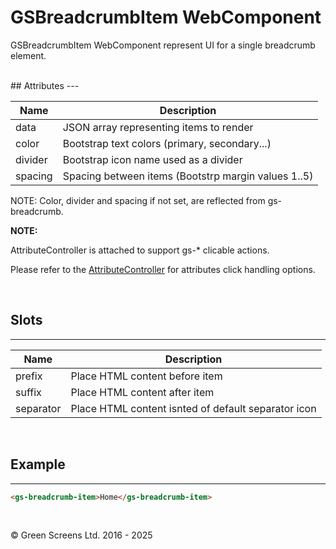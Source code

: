 # GSBreadcrumbItem WebComponent

GSBreadcrumbItem WebComponent represent UI for a single breadcrumb element.


<br>
## Attributes
---
 
| Name               | Description                                                  |
|--------------------|--------------------------------------------------------------|
| data               | JSON array representing items to render                      |
| color              | Bootstrap text colors (primary, secondary...)                |
| divider            | Bootstrap icon name used as a divider                        |
| spacing            | Spacing between items (Bootstrp margin values 1..5)          |

NOTE: Color, divider and spacing if not set, are reflected from gs-breadcrumb.

**NOTE:**

AttributeController is attached to support gs-* clicable actions.
 
Please refer to the [AttributeController](../base/AttributeController.md) for attributes click handling options.
 
<br>
 
## Slots
---

| Name               | Description                                              |
|--------------------|----------------------------------------------------------|
| prefix             | Place HTML content before item                           |
| suffix             | Place HTML content after item                            |
| separator          | Place HTML content isnted of default separator icon      |

<br>

## Example
---

```html
<gs-breadcrumb-item>Home</gs-breadcrumb-item>
```

<br>

&copy; Green Screens Ltd. 2016 - 2025

